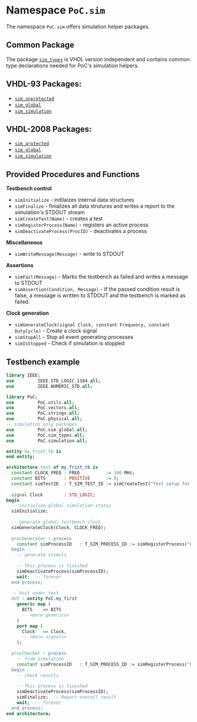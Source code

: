 # Namespace `PoC.sim`

The namespace `PoC.sim` offers simulation helper packages.


## Common Package

The package [`sim_types`][sim_types.pkg] is VHDL version independent and contains common type declarations
needed for PoC's simulation helpers.

## VHDL-93 Packages:

  - [`sim_unprotected`][sim_unprotected.pkg.v93] 
  - [`sim_global`][sim_global.pkg.v93] 
  - [`sim_simulation`][sim_simulation.pkg.v93] 

## VHDL-2008 Packages:

  - [`sim_protected`][sim_protected.pkg.v08] 
  - [`sim_global`][sim_global.pkg.v08] 
  - [`sim_simulation`][sim_simulation.pkg.v08] 

## Provided Procedures and Functions

**Testbench control**
  - `simInitialize` - initilaizes internal data structures
  - `simFinalize` - finializes all data strutures and writes a report to the simulation's STDOUT stream
  - `simCreateTest(Name)` - creates a test
  - `simRegisterProcess(Name)` - registers an active process
  - `simDeactivateProcess(ProcID)` - deactivates a process
 
**Miscellaneous**
  - `simWriteMessage(Message)` - write to STDOUT

**Assertions**
  - `simFail(Message)` - Marks the testbench as failed and writes a message to STDOUT
  - `simAssertion(Condition, Message)` - If the passed condition result is false, a message is written to STDOUT and the testbench is marked as failed.

**Clock generation**

  - `simGenerateClock(signal Clock, constant Frequency, constant DutyCycle)` - Create a clock signal
  - `simStopAll` - Stop all event generating processes
  - `simIsStopped` - Check if simulation is stopped
	
## Testbench example

```VHDL
library IEEE;
use			IEEE.STD_LOGIC_1164.all;
use			IEEE.NUMERIC_STD.all;

library PoC;
use			PoC.utils.all;
use			PoC.vectors.all;
use			PoC.strings.all;
use			PoC.physical.all;
-- simulation only packages
use			PoC.sim_global.all;
use			PoC.sim_types.all;
use			PoC.simulation.all;

entity my_frist_tb is
end entity;

architecture test of my_frist_tb is
  constant CLOCK_FREQ : FREQ          := 100 MHz;
  constant BITS       : POSITIVE      := 8;
  constant simTestID  : T_SIM_TEST_ID := simCreateTest("Test setup for BITS=" & INTEGER'image(BITS));
  
  signal Clock        : STD_LOGIC;
begin
  -- initialize global simulation status
  simInitialize;
  
  -- generate global testbench clock
  simGenerateClock(Clock, CLOCK_FREQ);
  
  procGenerator : process
    constant simProcessID	: T_SIM_PROCESS_ID := simRegisterProcess("Generator for " & INTEGER'image(BITS) & " bits");
  begin
    -- generate stimuli
    
    -- This process is finished
    simDeactivateProcess(simProcessID);
    wait;  -- forever
  end process;
  
  -- Unit under test
  UUT : entity PoC.my_first
    generic map (
      BITS    => BITS
      -- <more generics>
    )
    port map (
      Clock   => Clock,
      -- <more signals>
    );
  
  procChecker : process
    -- from Simulation
    constant simProcessID	: T_SIM_PROCESS_ID := simRegisterProcess("Checker for " & INTEGER'image(BITS) & " bits");
  begin
    -- check results
    
    -- This process is finished
    simDeactivateProcess(simProcessID);
    simFinalize;  -- Report overall result
    wait;  -- forever
  end process;
end architecture;
```

 [sim_types.pkg]:							sim_types.pkg.vhdl
 [sim_unprotected.pkg.v93]:		sim_unprotected.pkg.v93.vhdl
 [sim_global.pkg.v93]:				sim_global.pkg.v93.vhdl
 [sim_simulation.pkg.v93]:		sim_simulation.pkg.v93.vhdl
 [sim_protected.pkg.v08]:			sim_protected.pkg.v08.vhdl
 [sim_global.pkg.v08]:				sim_global.pkg.v08.vhdl
 [sim_simulation.pkg.v08]:		sim_simulation.pkg.v08.vhdl
